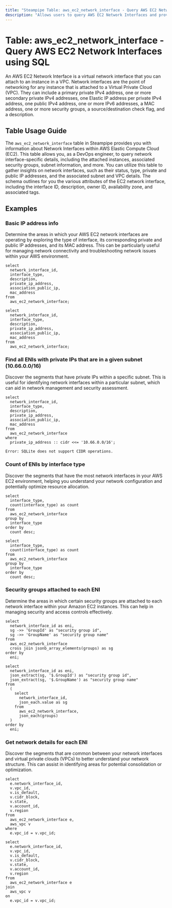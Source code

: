 ```yaml
---
title: "Steampipe Table: aws_ec2_network_interface - Query AWS EC2 Network Interfaces using SQL"
description: "Allows users to query AWS EC2 Network Interfaces and provides comprehensive details about each interface, including its associated instances, security groups, and subnet information."
---
```


# Table: aws_ec2_network_interface - Query AWS EC2 Network Interfaces using SQL

An AWS EC2 Network Interface is a virtual network interface that you can attach to an instance in a VPC. Network interfaces are the point of networking for any instance that is attached to a Virtual Private Cloud (VPC). They can include a primary private IPv4 address, one or more secondary private IPv4 addresses, one Elastic IP address per private IPv4 address, one public IPv4 address, one or more IPv6 addresses, a MAC address, one or more security groups, a source/destination check flag, and a description.

## Table Usage Guide

The `aws_ec2_network_interface` table in Steampipe provides you with information about Network Interfaces within AWS Elastic Compute Cloud (EC2). This table allows you, as a DevOps engineer, to query network interface-specific details, including the attached instances, associated security groups, subnet information, and more. You can utilize this table to gather insights on network interfaces, such as their status, type, private and public IP addresses, and the associated subnet and VPC details. The schema outlines for you the various attributes of the EC2 network interface, including the interface ID, description, owner ID, availability zone, and associated tags.

## Examples

### Basic IP address info
Determine the areas in which your AWS EC2 network interfaces are operating by exploring the type of interface, its corresponding private and public IP addresses, and its MAC address. This can be particularly useful for managing network connectivity and troubleshooting network issues within your AWS environment.

```sql+postgres
select
  network_interface_id,
  interface_type,
  description,
  private_ip_address,
  association_public_ip,
  mac_address
from
  aws_ec2_network_interface;
```

```sql+sqlite
select
  network_interface_id,
  interface_type,
  description,
  private_ip_address,
  association_public_ip,
  mac_address
from
  aws_ec2_network_interface;
```

### Find all ENIs with private IPs that are in a given subnet (10.66.0.0/16)
Discover the segments that have private IPs within a specific subnet. This is useful for identifying network interfaces within a particular subnet, which can aid in network management and security assessment.

```sql+postgres
select
  network_interface_id,
  interface_type,
  description,
  private_ip_address,
  association_public_ip,
  mac_address
from
  aws_ec2_network_interface
where
  private_ip_address :: cidr <<= '10.66.0.0/16';
```

```sql+sqlite
Error: SQLite does not support CIDR operations.
```

### Count of ENIs by interface type
Discover the segments that have the most network interfaces in your AWS EC2 environment, helping you understand your network configuration and potentially optimize resource allocation.

```sql+postgres
select
  interface_type,
  count(interface_type) as count
from
  aws_ec2_network_interface
group by
  interface_type
order by
  count desc;
```

```sql+sqlite
select
  interface_type,
  count(interface_type) as count
from
  aws_ec2_network_interface
group by
  interface_type
order by
  count desc;
```

### Security groups attached to each ENI
Determine the areas in which certain security groups are attached to each network interface within your Amazon EC2 instances. This can help in managing security and access controls effectively.

```sql+postgres
select
  network_interface_id as eni,
  sg ->> 'GroupId' as "security group id",
  sg ->> 'GroupName' as "security group name"
from
  aws_ec2_network_interface
  cross join jsonb_array_elements(groups) as sg
order by
  eni;
```

```sql+sqlite
select
  network_interface_id as eni,
  json_extract(sg, '$.GroupId') as "security group id",
  json_extract(sg, '$.GroupName') as "security group name"
from
  (
    select
      network_interface_id,
      json_each.value as sg
    from
      aws_ec2_network_interface,
      json_each(groups)
  )
order by
  eni;
```

### Get network details for each ENI
Discover the segments that are common between your network interfaces and virtual private clouds (VPCs) to better understand your network structure. This can assist in identifying areas for potential consolidation or optimization.

```sql+postgres
select
  e.network_interface_id,
  v.vpc_id,
  v.is_default,
  v.cidr_block,
  v.state,
  v.account_id,
  v.region
from
  aws_ec2_network_interface e,
  aws_vpc v
where 
  e.vpc_id = v.vpc_id;
```

```sql+sqlite
select
  e.network_interface_id,
  v.vpc_id,
  v.is_default,
  v.cidr_block,
  v.state,
  v.account_id,
  v.region
from
  aws_ec2_network_interface e
join
  aws_vpc v
on 
  e.vpc_id = v.vpc_id;
```